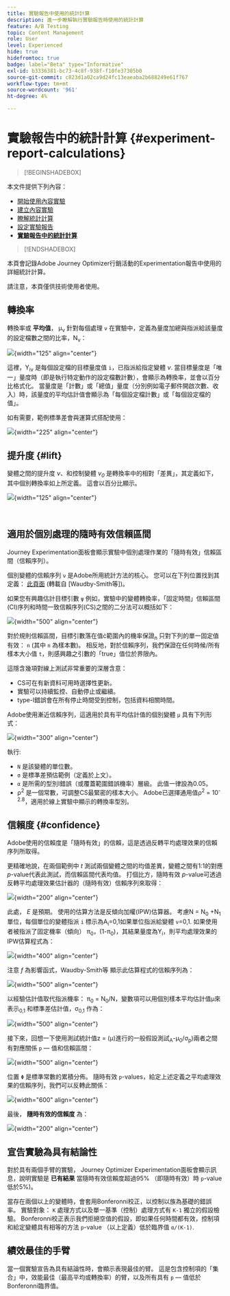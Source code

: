 ```yaml
---
title: 實驗報告中使用的統計計算
description: 進一步瞭解執行實驗報告時使用的統計計算
feature: A/B Testing
topic: Content Management
role: User
level: Experienced
hide: true
hidefromtoc: true
badge: label="Beta" type="Informative"
exl-id: b3336381-bc73-4c8f-938f-f10fe37305b0
source-git-commit: c823d1a02ca9d24fc13eaeaba2b688249e61f767
workflow-type: tm+mt
source-wordcount: '961'
ht-degree: 4%

---
```


# 實驗報告中的統計計算 {#experiment-report-calculations}

>[!BEGINSHADEBOX]

本文件提供下列內容：

* [開始使用內容實驗](get-started-experiment.md)
* [建立內容實驗](content-experiment.md)
* [瞭解統計計算](experiment-calculations.md)
* [設定實驗報告](reporting-configuration.md)
* **[實驗報告中的統計計算](experiment-report-calculations.md)**

>[!ENDSHADEBOX]

本頁會記錄Adobe Journey Optimizer行銷活動的Experimentation報告中使用的詳細統計計算。

請注意，本頁僅供技術使用者使用。

## 轉換率

轉換率或 **平均值**， μ<sub>ν</sub> 針對每個處理 `ν` 在實驗中，定義為量度加總與指派給該量度的設定檔數之間的比率，N<sub>ν</sub>：

![](assets/statistical_1.png){width="125" align="center"}

這裡，Y<sub>iν</sub> 是每個設定檔的目標量度值 `i`，已指派給指定變體 *ν*. 當目標量度是「唯一」量度時（即是執行特定動作的設定檔數計數），會顯示為轉換率，並會以百分比格式化。 當量度是「計數」或「總值」量度（分別例如電子郵件開啟次數、收入）時，該量度的平均估計值會顯示為「每個設定檔計數」或「每個設定檔的值」。

如有需要，範例標準差會與運算式搭配使用：

![](assets/statistical_2.png){width="225" align="center"}

## 提升度 {#lift}

變體之間的提升度  *ν*、和控制變體  *ν<sub>0</sub>* 是轉換率中的相對「差異」，其定義如下，其中個別轉換率如上所定義。 這會以百分比顯示。

![](assets/statistical_3.png){width="125" align="center"}

</br>

## 適用於個別處理的隨時有效信賴區間

Journey Experimentation面板會顯示實驗中個別處理作業的「隨時有效」信賴區間（信賴序列）。

個別變體的信賴序列 `ν` 是Adobe所用統計方法的核心。 您可以在下列位置找到其定義： [此頁面](https://doi.org/10.48550/arXiv.2103.06476) (轉載自 [Waudby-Smith等])。

如果您有興趣估計目標引數 `ψ` 例如，實驗中的變體轉換率，「固定時間」信賴區間(CI)序列和時間一致信賴序列(CS)之間的二分法可以概括如下：

![](assets/statistical_4.png){width="500" align="center"}

對於規則信賴區間，目標引數落在值ċ範圍內的機率保證<sub>n</sub> 只對下列的單一固定值有效： `n` (其中 `n` 為樣本數)。 相反地，對於信賴序列，我們保證在任何時候/所有樣本大小值 `t`，則感興趣之引數的「true」值位於界限內。

這隱含幾項對線上測試非常重要的深層含意：

* CS可在有新資料可用時選擇性更新。
* 實驗可以持續監控、自動停止或繼續。
* type-I錯誤會在所有停止時間受到控制，包括資料相關時間。

Adobe使用漸近信賴序列，這適用於具有平均估計值的個別變體 `μ` 具有下列形式：

![](assets/statistical_5.png){width="300" align="center"}

執行:

* `N` 是該變體的單位數。
* `σ` 是標準差預估範例（定義於上文）。
* `α` 是所需的型別I錯誤（或覆蓋範圍錯誤機率）層級。 此值一律設為0.05。
* ρ<sup>2</sup> 是一個常數，可調整CS最緊密的樣本大小。 Adobe已選擇通用值ρ<sup>2</sup> = 10<sup>-2.8</sup>，適用於線上實驗中顯示的轉換率型別。

## 信賴度 {#confidence}

Adobe使用的信賴度是「隨時有效」的信賴，這是透過反轉平均處理效果的信賴序列所取得。

更精確地說，在兩個範例中 *t* 測試兩個變體之間的均值差異，變體之間有1:1的對應 *p*-value代表此測試，而信賴區間代表均值。 打個比方，隨時有效 *p*-value可透過反轉平均處理效果估計器的（隨時有效）信賴序列來取得：

![](assets/statistical_6.png){width="200" align="center"}

此處， *E* 是預期。 使用的估算方法是反傾向加權(IPW)估算器。 考慮N = N<sub>0</sub> +N<sub>1</sub> 單位，每個單位的變體指派 `i` 標示為A<sub>i</sub>=0,1如果單位指派給變體 `ν`=0,1. 如果使用者被指派了固定機率（傾向） π<sub>0</sub>，(1-π<sub>0</sub>)，其結果量度為Y<sub>i</sub>，則平均處理效果的IPW估算程式為：

![](assets/statistical_12.png){width="400" align="center"}

注意 *f* 為影響函式，Waudby-Smith等 顯示此估算程式的信賴序列為：

![](assets/statistical_7.png){width="500" align="center"}

以經驗估計值取代指派機率： π<sub>0</sub> = N<sub>0</sub>/N，變數項可以用個別樣本平均估計值μ來表示<sub>0,1</sub> 和標準差估計值，σ<sub>0,1</sub> 作為：

![](assets/statistical_8.png){width="500" align="center"}

接下來，回想一下使用測試統計值z = (μ)進行的一般假設測試<sub>A</sub>-μ<sub>0</sub>/σ<sub>p</sub>)兩者之間有對應關係 `p` — 值和信賴區間：

![](assets/statistical_9.png){width="500" align="center"}

位置 `Φ` 是標準常數的累積分佈。 隨時有效 `p`-values，給定上述定義之平均處理效果的信賴序列，我們可以反轉此關係：

![](assets/statistical_10.png){width="600" align="center"}

最後， **隨時有效的信賴度** 為：

![](assets/statistical_11.png){width="200" align="center"}

## 宣告實驗為具有結論性

對於具有兩個手臂的實驗， Journey Optimizer Experimentation面板會顯示訊息，說明實驗是 **已有結果** 當隨時有效信賴度超過95% （即隨時有效）時 `p`-value低於5%)。

當存在兩個以上的變體時，會套用Bonferonni校正，以控制以族為基礎的錯誤率。 實驗對象： `K` 處理方式以及單一基準（控制）處理方式有 `K-1` 獨立的假設檢驗。 Bonferonni校正表示我們拒絕空值的假設，即如果任何時間都有效，控制項和給定變體具有相等的方法 `p`-value （以上定義）低於臨界值 `α/(K-1)`.

## 績效最佳的手臂

當一個實驗宣告為具有結論性時，會顯示表現最佳的臂。 這是包含控制項的「集合」中，效能最佳（最高平均或轉換率）的臂，以及所有具有 `p` — 值低於Bonferonni臨界值。
